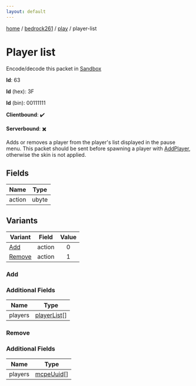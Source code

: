 ```yaml
---
layout: default
---
```


[home](/)  /  [bedrock261](/protocol/bedrock261)  /  [play](/protocol/bedrock261/play)  /  player-list

# Player list

Encode/decode this packet in [Sandbox](../../../sandbox/bedrock261#Play.PlayerList)

**Id**: 63

**Id** (hex): 3F

**Id** (bin): 00111111

**Clientbound**: ✔️

**Serverbound**: ✖️

Adds or removes a player from the player's list displayed in the pause menu. This packet should be sent before spawning a player with [AddPlayer](#play_add-player), otherwise the skin is not applied.

## Fields

Name | Type
---|---
action | ubyte

## Variants

Variant | Field | Value
---|---|:---:
[Add](#add) | action | 0
[Remove](#remove) | action | 1

### Add

### Additional Fields

Name | Type
---|---
players | [playerList](/protocol/bedrock261/types/player-list)[]

### Remove

### Additional Fields

Name | Type
---|---
players | [mcpeUuid](/protocol/bedrock261/types/mcpe-uuid)[]
